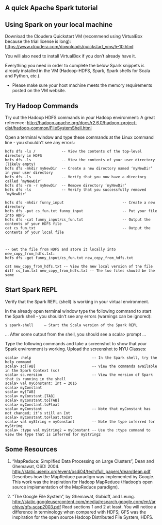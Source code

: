 ## A quick Apache Spark tutorial

## Using Spark on your local machine

Download the Cloudera Quickstart VM (recommend using VirtualBox because the trial license is long):
  https://www.cloudera.com/downloads/quickstart_vms/5-10.html

You will also need to install VirtualBox if you don’t already have it.

Everything you need in order to complete the below Spark snippets is already installed in the VM (Hadoop-HDFS, Spark, Spark shells for Scala and Python, etc.).


* Please make sure your host machine meets the memory requirements posted on the VM website.


## Try Hadoop Commands

Try out the Hadoop HDFS commands in your Hadoop environment:
A great reference: http://hadoop.apache.org/docs/r2.6.0/hadoop-project-dist/hadoop-common/FileSystemShell.html

Open a terminal window and type these commands at the Linux command line - you shouldn't see any errors:
```
hdfs dfs -ls /            -- View the contents of the top-level directory in HDFS
hdfs dfs -ls              -- View the contents of your user directory (likely empty)
hdfs dfs -mkdir myNewDir  -- Create a new directory named ‘myNewDir’ in your user directory
hdfs dfs -ls              -- Verify that you now have a directory called ‘myNewDir’
hdfs dfs -rm -r myNewDir  -- Remove directory ‘myNewDir’
hdfs dfs -ls              -- Verify that you successfully removed ‘myNewDir’
```

```
hdfs dfs -mkdir funny_input                           -- Create a new directory
hdfs dfs -put cs_fun.txt funny_input                  -- Put your file into HDFS
hdfs dfs -cat funny_input/cs_fun.txt                  -- Output the contents of your HDFS file
cat cs_fun.txt                                        -- Output the contents of your local file



-- Get the file from HDFS and store it locally into new_copy_from_hdfs.txt: 
hdfs dfs -get funny_input/cs_fun.txt new_copy_from_hdfs.txt

cat new_copy_from_hdfs.txt -- View the new local version of the file 
diff cs_fun.txt new_copy_from_hdfs.txt -- The two files should be the same
```


## Start Spark REPL

Verify that the Spark REPL (shell) is working in your virtual environment.

In the already open terminal window type the following command to start the Spark shell - you shouldn't see any errors (warnings can be ignored):

```
$ spark-shell     — Start the Scala version of the Spark REPL
```

... After some output from the shell, you should see a scala> prompt ...


Type the following commands and take a screenshot to show that your Spark environment is working. Upload the screenshot to NYU Classes:

```
scala> :help                            -- In the Spark shell, try the help command
scala> sc[TAB]                          -- View the commands available in the Spark Context (sc)
scala> sc.version                       -- View the version of Spark that is running in the shell
scala> val myConstant: Int = 2016
scala> myConstant
scala> my[TAB]
scala> myConstant.[TAB]
scala> myConstant.to[TAB]
scala> myConstant.toFloat
scala> myConstant                       -- Note that myConstant has not changed; it’s still an Int
scala> myConstant.toFloat.toInt
scala> val myString = myConstant        -- Note the type inferred for myString
scala> :type val myString2 = myConstant -- Use the :type command to view the type that is inferred for myString2

```



## Some Resources

1. “MapReduce: Simplified Data Processing on Large Clusters”, Dean and Ghemawat, OSDI 2004.
http://static.usenix.org/event/osdi04/tech/full_papers/dean/dean.pdf
Describes how the MapReduce paradigm was implemented by Google. This work was the inspiration for Hadoop MapReduce (Hadoop’s open source implementation of the MapReduce paradigm).

2. “The Google File System”, by Ghemawat, Gobioff, and Leung. http://static.googleusercontent.com/media/research.google.com/en//archive/gfs-sosp2003.pdf
Read sections 1 and 2 at least. You will notice a difference in terminology when compared with HDFS; GFS was the inspiration for the open source Hadoop Distributed File System, HDFS.
